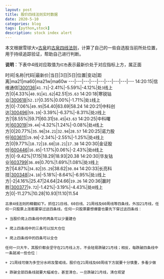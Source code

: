```yaml
---
layout: post
title: 股价四线法则实时数据
date: 2020-5-10
categories: blog
tags: [python,stock]
description: stock index alert
---
```



本文根据雪球大v[古泉](https://xueqiu.com/u/7148646888)的[古泉四线法则](https://xueqiu.com/7148646888/130498192)，计算了自己的一些自选股当前所处位置，用于持续追踪验证，帮助自己进行判断。

**说明**：下表中4线对应取值为`红色`表示最新价处于对应指标上方，属正面

时间|名称|代码|最新价|当日|3日|5日|位置|变动|距离|ma21|ma60|ma21w|ma60w
---|---|---|---|---|---|---|---|---
14:20:15|信维通信|[300136](https://xueqiu.com/S/SZ300136)|`41.71`|-2.41%|-5.59%|-4.12%|处`3`线上方|0|4.33%|`40.91`|`41.62`|42.51|`35.63`
14:20:18|寒锐钴业|[300618](https://xueqiu.com/S/SZ300618)|`52.17`|0.35%|0.00%|-1.71%|处`1`线上方|0|-7.06%|`49.95`|54.40|63.69|58.24
14:20:21|中科创达|[300496](https://xueqiu.com/S/SZ300496)|`59.19`|-3.39%|-6.37%|-8.31%|处`2`线上方|1|8.55%|59.71|60.31|`58.45`|`43.63`
14:20:25|中科曙光|[603019](https://xueqiu.com/S/SH603019)|`39.44`|-4.32%|1.24%|-0.08%|处`4`线上方|0|20.77%|`35.96`|`34.21`|`32.94`|`28.57`
14:20:25|诺力股份|[603611](https://xueqiu.com/S/SH603611)|`19.99`|-2.34%|-2.55%|-1.25%|处`4`线上方|0|9.77%|`18.72`|`18.60`|`18.21`|`17.38`
14:20:30|金证股份|[600446](https://xueqiu.com/S/SH600446)|`16.85`|-1.17%|0.06%|-2.43%|处`0`线上方|0|-9.42%|17.15|18.29|18.93|20.38
14:20:30|华友钴业|[603799](https://xueqiu.com/S/SH603799)|`36.09`|0.70%|1.69%|1.08%|处`3`线上方|1|4.87%|`34.82`|`35.29`|38.62|`30.04`
14:20:33|长亮科技|[300348](https://xueqiu.com/S/SZ300348)|`24.18`|-5.18%|-8.64%|-6.95%|处`1`线上方|-2|4.16%|25.47|24.64|24.66|`19.26`
14:20:36|赢时胜|[300377](https://xueqiu.com/S/SZ300377)|`9.72`|-1.42%|-3.19%|-4.43%|处`0`线上方|0|-11.27%|10.28|10.93|11.10|11.54

```
古泉4线法则的精髓如下。抓住21日线、60日线、21周线及60周线等四条线，外加21月线，任何一只股票上涨都要穿过这四条线，任何一只股票要想爆雷也要先下穿过这四条线：

+ 当股价爬上四条线中的两条可以少量建仓

+ 爬上四条线中的三条可以加大仓位

+ 爬上四条线中的四条可以全仓

任何一只大牛，其股价都会坚守在21月线上方，不会轻易跌破21月线；相反，每跌破四条线中一条就减一些仓位：

+ 21周线可做为多空分水岭及警戒线，股价在21周线及60周线下方就要十分慎重，多看少做

+ 跌破全部四条线就要大幅减仓，甚至清仓，一旦跌破21月线，清仓观望
```